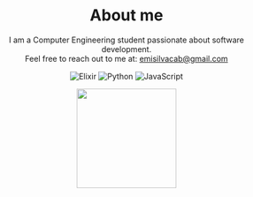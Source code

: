 <div align="center">
  <h1> About me </h1>
  <div style="margin-bottom: 15px;">
    I am a Computer Engineering student passionate about software development.<br>
    Feel free to reach out to me at: <a href="mailto:emisilvacab@gmail.com">emisilvacab@gmail.com</a>
  </div>

  ![Elixir](https://img.shields.io/badge/Elixir-4B275F?style=for-the-badge&logo=elixir&logoColor=white)
  ![Python](https://img.shields.io/badge/Python-3670A0?style=for-the-badge&logo=python&logoColor=white)
  ![JavaScript](https://img.shields.io/badge/JavaScript-F7DF1E?style=for-the-badge&logo=javascript&logoColor=black)

  <img style="height: 180px; border-style:" src="https://i.giphy.com/media/v1.Y2lkPTc5MGI3NjExNTZ4NHZ6MjJrOGMxNHhvb3hkOXRpYTNjY2N2NnhwNXp3Y25rN3pnYSZlcD12MV9pbnRlcm5hbF9naWZfYnlfaWQmY3Q9Zw/jqwzq0LoZOfLqqJZ0b/giphy.gif"/>
</div>
